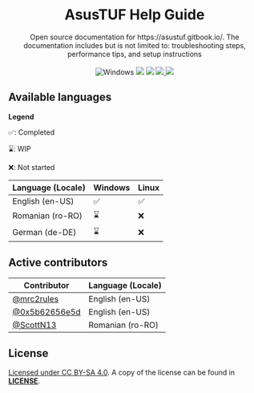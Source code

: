 <div align="center"> 
  <h1>AsusTUF Help Guide </h1>
  <p>
    Open source documentation for https://asustuf.gitbook.io/. The documentation includes but is not limited to: troubleshooting steps, performance tips, and setup instructions
    <br/>
    <br/> 
    <img src="https://img.shields.io/badge/Windows-0078D6?style=for-the-badge&logo=windows&logoColor=black" alt="Windows" >
    <img src="https://img.shields.io/badge/Linux-FCC624?style=for-the-badge&logo=linux&logoColor=black" >
    <img src="https://img.shields.io/badge/GitBook-%23000000.svg?style=for-the-badge&logo=gitbook&logoColor=white" >
    <a href="https://reddit.com/r/asustuf">
      <img src="https://img.shields.io/badge/Visit r/asustuf-FF4500?style=for-the-badge&logo=reddit&logoColor=white" >
    <a href="https://discord.gg/g6exUXvWge">
      <img src="https://img.shields.io/discord/1205275965945675816?style=for-the-badge&logo=discord&logoColor=7289da&label=Join%20Discord&color=7289da" >
    </a>
  </p>
</div>

## Available languages

**Legend**

✅: Completed

⌛: WIP

❌: Not started

|    Language (Locale)   | Windows | Linux |
|------------------------|---------|-------|
| English (en-US)        |   ✅    |  ✅   |
| Romanian (ro-RO)       |   ⌛    |  ❌   |
| German (de-DE)         |   ⌛    |  ❌   |

## Active contributors

|                   Contributor                    |    Language (Locale)   |
|--------------------------------------------------|------------------------|
| [@mrc2rules](https://www.github.com/mrc2rules)   |    English (en-US)     |
| [@0x5b62656e5d](https://github.com/0x5b62656e5d) |    English (en-US)     |
| [@ScottN13](https://github.com/ScottN13)         |    Romanian (ro-RO)    |

## License

[Licensed under CC BY-SA 4.0](https://creativecommons.org/licenses/by-sa/4.0/). A copy of the license can be found in [**LICENSE**](https://github.com/mrc2rules/AsusTUF-Help-Guide/blob/main/LICENSE).

